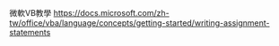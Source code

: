 微軟VB教學
https://docs.microsoft.com/zh-tw/office/vba/language/concepts/getting-started/writing-assignment-statements
